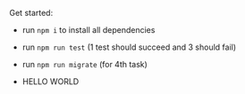 Get started:

- run `npm i` to install all dependencies

- run `npm run test` (1 test should succeed and 3 should fail)

- run `npm run migrate` (for 4th task)

- HELLO WORLD